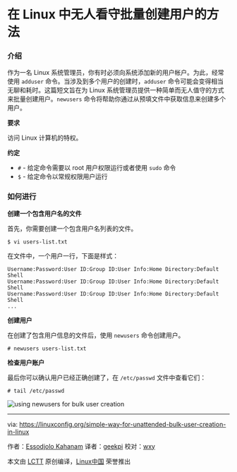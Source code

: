 在 Linux 中无人看守批量创建用户的方法
=============

### 介绍

作为一名 Linux 系统管理员，你有时必须向系统添加新的用户帐户。为此，经常使用 `adduser` 命令。当涉及到多个用户的创建时，`adduser` 命令可能会变得相当无聊和耗时。这篇短文旨在为 Linux 系统管理员提供一种简单而无人值守的方式来批量创建用户。`newusers` 命令将帮助你通过从预填文件中获取信息来创建多个用户。

**要求**

访问 Linux 计算机的特权。

**约定**

- `#` - 给定命令需要以 root 用户权限运行或者使用 `sudo` 命令
- `$` - 给定命令以常规权限用户运行

### 如何进行

**创建一个包含用户名的文件**

首先，你需要创建一个包含用户名列表的文件。

```
$ vi users-list.txt
```

在文件中，一个用户一行，下面是样式：

```
Username:Password:User ID:Group ID:User Info:Home Directory:Default Shell
Username:Password:User ID:Group ID:User Info:Home Directory:Default Shell
Username:Password:User ID:Group ID:User Info:Home Directory:Default Shell
...
```

**创建用户**

在创建了包含用户信息的文件后，使用 `newusers` 命令创建用户。

```
# newusers users-list.txt
```

**检查用户账户**

最后你可以确认用户已经正确创建了，在 `/etc/passwd` 文件中查看它们：

```
# tail /etc/passwd
```

![using newusers for bulk user creation](https://linuxconfig.org/images/newusers-bulk-user-creation.png) 


--------------------------------------------------------------------------------

via: https://linuxconfig.org/simple-way-for-unattended-bulk-user-creation-in-linux

作者：[Essodjolo Kahanam][a]
译者：[geekpi](https://github.com/geekpi)
校对：[wxy](https://github.com/wxy)

本文由 [LCTT](https://github.com/LCTT/TranslateProject) 原创编译，[Linux中国](https://linux.cn/) 荣誉推出

[a]:https://linuxconfig.org/simple-way-for-unattended-bulk-user-creation-in-linux
[1]:https://linuxconfig.org/simple-way-for-unattended-bulk-user-creation-in-linux#h4-1-create-a-file-containing-the-usernames
[2]:https://linuxconfig.org/simple-way-for-unattended-bulk-user-creation-in-linux#h4-2-create-users
[3]:https://linuxconfig.org/simple-way-for-unattended-bulk-user-creation-in-linux#h4-3-check-user-accounts
[4]:https://linuxconfig.org/simple-way-for-unattended-bulk-user-creation-in-linux#h1-introduction
[5]:https://linuxconfig.org/simple-way-for-unattended-bulk-user-creation-in-linux#h2-requirements
[6]:https://linuxconfig.org/simple-way-for-unattended-bulk-user-creation-in-linux#h3-conventions
[7]:https://linuxconfig.org/simple-way-for-unattended-bulk-user-creation-in-linux#h4-how-to-proceed
